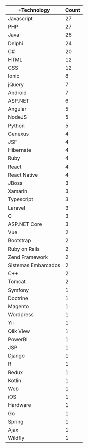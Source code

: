 |+Technology | Count |
|------------ | -----------|
| Javascript | 27 |
| PHP | 27 |
| Java | 26 |
| Delphi | 24 |
| C# | 20 |
| HTML | 12 |
| CSS | 12 |
| Ionic | 8 |
| jQuery | 7 |
| Android | 7 |
| ASP.NET | 6 |
| Angular | 5 |
| NodeJS | 5 |
| Python | 5 |
| Genexus | 4 |
| JSF | 4 |
| Hibernate | 4 |
| Ruby | 4 |
| React | 4 |
| React Native | 4 |
| JBoss | 3 |
| Xamarin | 3 |
| Typescript | 3 |
| Laravel | 3 |
| C | 3 |
| ASP.NET Core | 3 |
| Vue | 2 |
| Bootstrap | 2 |
| Ruby on Rails | 2 |
| Zend Framework | 2 |
| Sistemas Embarcados | 2 |
| C++ | 2 |
| Tomcat | 2 |
| Symfony | 1 |
| Doctrine | 1 |
| Magento | 1 |
| Wordpress | 1 |
| Yii | 1 |
| Qlik View | 1 |
| PowerBI | 1 |
| JSP | 1 |
| Django | 1 |
| R | 1 |
| Redux | 1 |
| Kotlin | 1 |
| Web | 1 |
| iOS | 1 |
| Hardware | 1 |
| Go | 1 |
| Spring | 1 |
| Ajax | 1 |
| Wildfly | 1 |
